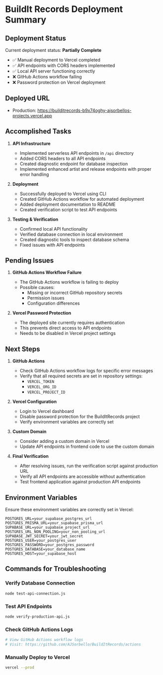 # BuildIt Records Deployment Summary

## Deployment Status

Current deployment status: **Partially Complete**

- ✅ Manual deployment to Vercel completed
- ✅ API endpoints with CORS headers implemented
- ✅ Local API server functioning correctly
- ❌ GitHub Actions workflow failing
- ❌ Password protection on Vercel deployment

## Deployed URL

- Production: https://builditrecords-b9x74oghy-ajsorbellos-projects.vercel.app

## Accomplished Tasks

1. **API Infrastructure**
   - Implemented serverless API endpoints in `/api` directory
   - Added CORS headers to all API endpoints
   - Created diagnostic endpoint for database inspection
   - Implemented enhanced artist and release endpoints with proper error handling

2. **Deployment**
   - Successfully deployed to Vercel using CLI
   - Created GitHub Actions workflow for automated deployment
   - Added deployment documentation to README
   - Created verification script to test API endpoints

3. **Testing & Verification**
   - Confirmed local API functionality
   - Verified database connection in local environment
   - Created diagnostic tools to inspect database schema
   - Fixed issues with API endpoints

## Pending Issues

1. **GitHub Actions Workflow Failure**
   - The GitHub Actions workflow is failing to deploy
   - Possible causes:
     - Missing or incorrect GitHub repository secrets
     - Permission issues
     - Configuration differences

2. **Vercel Password Protection**
   - The deployed site currently requires authentication
   - This prevents direct access to API endpoints
   - Needs to be disabled in Vercel project settings

## Next Steps

1. **GitHub Actions**
   - Check GitHub Actions workflow logs for specific error messages
   - Verify that all required secrets are set in repository settings:
     - `VERCEL_TOKEN`
     - `VERCEL_ORG_ID`
     - `VERCEL_PROJECT_ID`

2. **Vercel Configuration**
   - Login to Vercel dashboard
   - Disable password protection for the BuildItRecords project
   - Verify environment variables are correctly set

3. **Custom Domain**
   - Consider adding a custom domain in Vercel
   - Update API endpoints in frontend code to use the custom domain

4. **Final Verification**
   - After resolving issues, run the verification script against production URL
   - Verify all API endpoints are accessible without authentication
   - Test frontend application against production API endpoints

## Environment Variables

Ensure these environment variables are correctly set in Vercel:

```
POSTGRES_URL=your_supabase_postgres_url
POSTGRES_PRISMA_URL=your_supabase_prisma_url
SUPABASE_URL=your_supabase_project_url
POSTGRES_URL_NON_POOLING=your_non_pooling_url
SUPABASE_JWT_SECRET=your_jwt_secret
POSTGRES_USER=your_postgres_user
POSTGRES_PASSWORD=your_postgres_password
POSTGRES_DATABASE=your_database_name
POSTGRES_HOST=your_supabase_host
```

## Commands for Troubleshooting

### Verify Database Connection
```bash
node test-api-connection.js
```

### Test API Endpoints
```bash
node verify-production-api.js
```

### Check GitHub Actions Logs
```bash
# View GitHub Actions workflow logs
# Visit: https://github.com/AJSorbello/BuildItRecords/actions
```

### Manually Deploy to Vercel
```bash
vercel --prod
```
